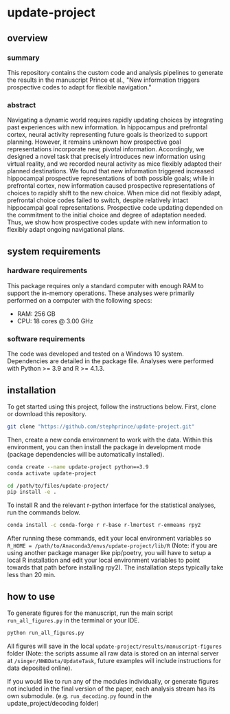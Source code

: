 # update-project

## overview

### summary
This repository contains the custom code and analysis pipelines to generate the results in the manuscript Prince et al., "New information triggers prospective codes to adapt for flexible navigation."

### abstract
Navigating a dynamic world requires rapidly updating choices by integrating past experiences with new information. In hippocampus and prefrontal cortex, neural activity representing future goals is theorized to support planning. However, it remains unknown how prospective goal representations incorporate new, pivotal information. Accordingly, we designed a novel task that precisely introduces new information using virtual reality, and we recorded neural activity as mice flexibly adapted their planned destinations. We found that new information triggered increased hippocampal prospective representations of both possible goals; while in prefrontal cortex, new information caused prospective representations of choices to rapidly shift to the new choice. When mice did not flexibly adapt, prefrontal choice codes failed to switch, despite relatively intact hippocampal goal representations. Prospective code updating depended on the commitment to the initial choice and degree of adaptation needed. Thus, we show how prospective codes update with new information to flexibly adapt ongoing navigational plans.

## system requirements

### hardware requirements
This package requires only a standard computer with enough RAM to support the in-memory operations. These analyses were primarily performed on a computer with the following specs:

- RAM: 256 GB
- CPU: 18 cores @ 3.00 GHz

### software requirements

The code was developed and tested on a Windows 10 system. Dependencies are detailed in the package file. Analyses were performed with Python >= 3.9 and R >= 4.1.3.

## installation

To get started using this project, follow the instructions below. First, clone or download this repository. 

```bash
git clone "https://github.com/stephprince/update-project.git"
```

Then, create a new conda environment to work with the data. 
Within this environment, you can then install the package in development mode 
(package dependencies will be automatically installed).
```bash
conda create --name update-project python==3.9
conda activate update-project

cd /path/to/files/update-project/
pip install -e .
```

To install R and the relevant r-python interface for the statistical analyses, run the commands below.

```bash
conda install -c conda-forge r r-base r-lmertest r-emmeans rpy2
```
After running these commands, edit your local environment variables so `R_HOME = /path/to/Anaconda3/envs/update-project/lib/R`
(Note: if you are using another package manager like pip/poetry, you will have to setup a local R installation and edit 
your local environment variables to point towards that path before installing rpy2). The installation steps typically take less than 20 min.

## how to use
To generate figures for the manuscript, run the main script `run_all_figures.py` in the terminal or your IDE.

```bash
python run_all_figures.py
```

All figures will save in the local `update-project/results/manuscript-figures` folder
(Note: the scripts assume all raw data is stored on an internal server at `/singer/NWBData/UpdateTask`,
future examples will include instructions for data deposited online).

If you would like to run any of the modules individually, 
or generate figures not included in the final version of the paper, 
each analysis stream has its own submodule.
(e.g. `run_decoding.py` found in the update_project/decoding folder)

